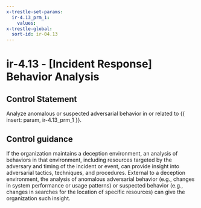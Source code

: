 ```yaml
---
x-trestle-set-params:
  ir-4.13_prm_1:
    values:
x-trestle-global:
  sort-id: ir-04.13
---
```


# ir-4.13 - \[Incident Response\] Behavior Analysis

## Control Statement

Analyze anomalous or suspected adversarial behavior in or related to {{ insert: param, ir-4.13_prm_1 }}.

## Control guidance

If the organization maintains a deception environment, an analysis of behaviors in that environment, including resources targeted by the adversary and timing of the incident or event, can provide insight into adversarial tactics, techniques, and procedures. External to a deception environment, the analysis of anomalous adversarial behavior (e.g., changes in system performance or usage patterns) or suspected behavior (e.g., changes in searches for the location of specific resources) can give the organization such insight.
